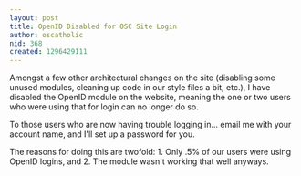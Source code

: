 ```yaml
---
layout: post
title: OpenID Disabled for OSC Site Login
author: oscatholic
nid: 368
created: 1296429111
---
```

<p>Amongst a few other architectural changes on the site (disabling some unused modules, cleaning up code in our style files a bit, etc.), I have disabled the OpenID module on the website, meaning the one or two users who were using that for login can no longer do so.</p>
<p>To those users who are now having trouble logging in... email me with your account name, and I'll set up a password for you.</p>
<p>The reasons for doing this are twofold: 1. Only .5% of our users were using OpenID logins, and 2. The module wasn't working that well anyways.</p>
